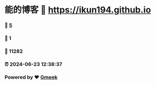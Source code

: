 # 能的博客 :link: https://ikun194.github.io 
### :page_facing_up: [5](https://ikun194.github.io/tag.html) 
### :speech_balloon: 1 
### :hibiscus: 11282 
### :alarm_clock: 2024-06-23 12:38:37 
### Powered by :heart: [Gmeek](https://github.com/Meekdai/Gmeek)
